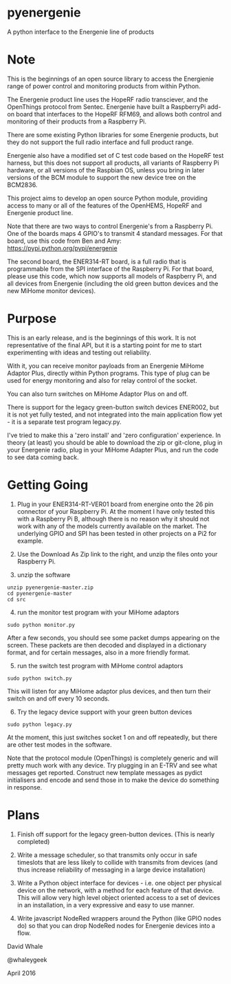 # pyenergenie
A python interface to the Energenie line of products

Note
====

This is the beginnings of an open source library to access the Energienie 
range of power control and monitoring products from within Python.

The Energenie product line uses the HopeRF radio transciever, and the OpenThings 
protocol from Sentec. Energenie have built a RaspberryPi add-on board that 
interfaces to the HopeRF RFM69, and allows both control and monitoring of their 
products from a Raspberry Pi.

There are some existing Python libraries for some Energenie products, but they
do not support the full radio interface and full product range.

Energenie also have a modified set of C test code based on the HopeRF test harness,
but this does not support all products, all variants of Raspberry Pi hardware,
or all versions of the Raspbian OS, unless you bring in later versions of
the BCM module to support the new device tree on the BCM2836.

This project aims to develop an open source Python module, providing 
access to many or all of the features of the OpenHEMS, HopeRF and Energenie 
product line.


Note that there are two ways to control Energenie's from a Raspberry Pi.
One of the boards maps 4 GPIO's to transmit 4 standard messages.
For that board, use this code from Ben and Amy:
https://pypi.python.org/pypi/energenie

The second board, the ENER314-RT board, is a full radio that is programmable
from the SPI interface of the Raspberry Pi. For that board, please use
this code, which now supports all models of Raspberry Pi, and all devices
from Energenie (including the old green button devices and the new
MiHome monitor devices).


Purpose
====

This is an early release, and is the beginnings of this work.
It is not representative of the final API, but it is a starting point for me to
start experimenting with ideas and testing out reliability.

With it, you can receive monitor payloads from an Energenie MiHome Adaptor Plus,
directly within Python programs. This type of plug can be used for energy monitoring
and also for relay control of the socket.

You can also turn switches on MiHome Adaptor Plus on and off.

There is support for the legacy green-button switch devices ENER002,
but it is not yet fully tested, and not integrated into the main application
flow yet - it is a separate test program legacy.py.

I've tried to make this a 'zero install' and 'zero configuration' experience.
In theory (at least) you should be able to download the zip or git-clone,
plug in your Energenie radio, plug in your MiHome Adapter Plus, and run the code
to see data coming back.


Getting Going
====

1. Plug in your ENER314-RT-VER01 board from energine onto the 26 pin connector of
your Raspberry Pi. At the moment I have only tested this with a Raspberry Pi B,
although there is no reason why it should not work with any of the models currently
available on the market. The underlying GPIO and SPI has been tested in other
projects on a Pi2 for example.

2. Use the Download As Zip link to the right, and unzip the files onto your
Raspberry Pi. 

3. unzip the software

```
unzip pyenergenie-master.zip
cd pyenergenie-master
cd src
```

4. run the monitor test program with your MiHome adaptors

```
sudo python monitor.py
```

After a few seconds, you should see some packet dumps appearing on the screen.
These packets are then decoded and displayed in a dictionary format,
and for certain messages, also in a more friendly format.

5. run the switch test program with MiHome control adaptors

```
sudo python switch.py
```

This will listen for any MiHome adaptor plus devices, and then turn their
switch on and off every 10 seconds.

6. Try the legacy device support with your green button devices

```
sudo python legacy.py
```

At the moment, this just switches socket 1 on and off repeatedly,
but there are other test modes in the software.


Note that the protocol module (OpenThings) is completely generic and will
pretty much work with any device. Try plugging in an E-TRV and see what
messages get reported. Construct new template messages as pydict initialisers
and encode and send those in to make the device do something in response.


Plans
====

1. Finish off support for the legacy green-button devices.
(This is nearly completed)

2. Write a message scheduler, so that transmits only occur in safe
timeslots that are less likely to collide with transmits from devices
(and thus increase reliability of messaging in a large device installation)

3. Write a Python object interface for devices - i.e. one object per
physical device on the network, with a method for each feature of that
device. This will allow very high level object oriented access to a set of
devices in an installation, in a very expressive and easy to use manner.

4. Write javascript NodeRed wrappers around the Python (like GPIO nodes do)
so that you can drop NodeRed nodes for Energenie devices into a flow.

David Whale

@whaleygeek

April 2016
